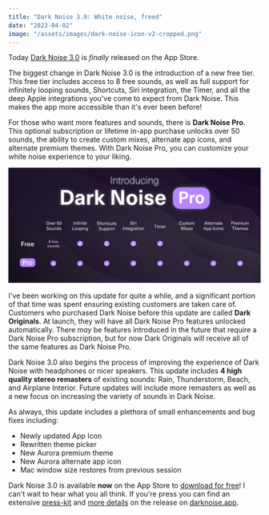 ```yaml
---
title: "Dark Noise 3.0: White noise, freed"
date: "2023-04-02"
image: "/assets/images/dark-noise-icon-v2-cropped.png"
---
```


Today [Dark Noise 3.0](https://apps.apple.com/us/app/dark-noise/id1465439395) is _finally_ released on the App Store.

The biggest change in Dark Noise 3.0 is the introduction of a new free tier. This free tier includes access to 8 free sounds, as well as full support for infinitely looping sounds, Shortcuts, Siri integration, the Timer, and all the deep Apple integrations you've come to expect from Dark Noise. This makes the app more accessible than it's ever been before!

For those who want more features and sounds, there is **Dark Noise Pro**. This optional subscription or lifetime in-app purchase unlocks over 50 sounds, the ability to create custom mixes, alternate app icons, and alternate premium themes. With Dark Noise Pro, you can customize your white noise experience to your liking.

![Dark Noise Tier Comparisons](/assets/posts/2023/04/02/dark-noise-pro-compare.jpg)

I've been working on this update for quite a while, and a significant portion of that time was spent ensuring existing customers are taken care of. Customers who purchased Dark Noise before this update are called **Dark Originals**. At launch, they will have all Dark Noise Pro features unlocked automatically. There _may_ be features introduced in the future that require a Dark Noise Pro subscription, but for now Dark Originals will receive all of the same features as Dark Noise Pro.

Dark Noise 3.0 also begins the process of improving the experience of Dark Noise with headphones or nicer speakers. This update includes **4 high quality stereo remasters** of existing sounds: Rain, Thunderstorm, Beach, and Airplane Interior. Future updates will include more remasters as well as a new focus on increasing the variety of sounds in Dark Noise.

As always, this update includes a plethora of small enhancements and bug fixes including:
* Newly updated App Icon
* Rewritten theme picker
* New Aurora premium theme
* New Aurora alternate app icon
* Mac window size restores from previous session

Dark Noise 3.0 is available **now** on the App Store to [download for free](https://apps.apple.com/us/app/dark-noise/id1465439395)! I can't wait to hear what you all think. If you're press you can find an extensive [press-kit](https://darknoise.app/press) and [more details](https://darknoise.app/posts/dark-noise-3) on the release on [darknoise.app](https://darknoise.app/).